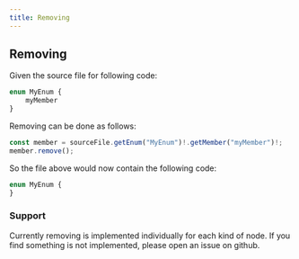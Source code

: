 ```yaml
---
title: Removing
---
```


## Removing

Given the source file for following code:

```ts
enum MyEnum {
    myMember
}
```

Removing can be done as follows:

```ts
const member = sourceFile.getEnum("MyEnum")!.getMember("myMember")!;
member.remove();
```

So the file above would now contain the following code:

```ts
enum MyEnum {
}
```

### Support

Currently removing is implemented individually for each kind of node. If you find something is not implemented, please open an issue on github.
